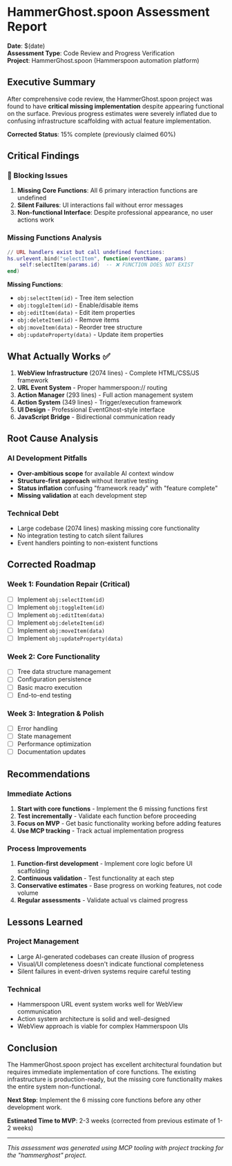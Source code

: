# HammerGhost.spoon Assessment Report

**Date**: $(date)  
**Assessment Type**: Code Review and Progress Verification  
**Project**: HammerGhost.spoon (Hammerspoon automation platform)

## Executive Summary

After comprehensive code review, the HammerGhost.spoon project was found to have **critical missing implementation** despite appearing functional on the surface. Previous progress estimates were severely inflated due to confusing infrastructure scaffolding with actual feature implementation.

**Corrected Status**: 15% complete (previously claimed 60%)

## Critical Findings

### 🔴 Blocking Issues
1. **Missing Core Functions**: All 6 primary interaction functions are undefined
2. **Silent Failures**: UI interactions fail without error messages
3. **Non-functional Interface**: Despite professional appearance, no user actions work

### Missing Functions Analysis
```lua
// URL handlers exist but call undefined functions:
hs.urlevent.bind("selectItem", function(eventName, params)
    self:selectItem(params.id)  -- ❌ FUNCTION DOES NOT EXIST
end)
```

**Missing Functions**:
- `obj:selectItem(id)` - Tree item selection
- `obj:toggleItem(id)` - Enable/disable items  
- `obj:editItem(data)` - Edit item properties
- `obj:deleteItem(id)` - Remove items
- `obj:moveItem(data)` - Reorder tree structure
- `obj:updateProperty(data)` - Update item properties

## What Actually Works ✅

1. **WebView Infrastructure** (2074 lines) - Complete HTML/CSS/JS framework
2. **URL Event System** - Proper hammerspoon:// routing
3. **Action Manager** (293 lines) - Full action management system
4. **Action System** (349 lines) - Trigger/execution framework
5. **UI Design** - Professional EventGhost-style interface
6. **JavaScript Bridge** - Bidirectional communication ready

## Root Cause Analysis

### AI Development Pitfalls
- **Over-ambitious scope** for available AI context window
- **Structure-first approach** without iterative testing
- **Status inflation** confusing "framework ready" with "feature complete"
- **Missing validation** at each development step

### Technical Debt
- Large codebase (2074 lines) masking missing core functionality
- No integration testing to catch silent failures
- Event handlers pointing to non-existent functions

## Corrected Roadmap

### Week 1: Foundation Repair (Critical)
- [ ] Implement `obj:selectItem(id)`
- [ ] Implement `obj:toggleItem(id)`
- [ ] Implement `obj:editItem(data)`
- [ ] Implement `obj:deleteItem(id)`
- [ ] Implement `obj:moveItem(data)`
- [ ] Implement `obj:updateProperty(data)`

### Week 2: Core Functionality
- [ ] Tree data structure management
- [ ] Configuration persistence
- [ ] Basic macro execution
- [ ] End-to-end testing

### Week 3: Integration & Polish
- [ ] Error handling
- [ ] State management
- [ ] Performance optimization
- [ ] Documentation updates

## Recommendations

### Immediate Actions
1. **Start with core functions** - Implement the 6 missing functions first
2. **Test incrementally** - Validate each function before proceeding
3. **Focus on MVP** - Get basic functionality working before adding features
4. **Use MCP tracking** - Track actual implementation progress

### Process Improvements
1. **Function-first development** - Implement core logic before UI scaffolding
2. **Continuous validation** - Test functionality at each step
3. **Conservative estimates** - Base progress on working features, not code volume
4. **Regular assessments** - Validate actual vs claimed progress

## Lessons Learned

### Project Management
- Large AI-generated codebases can create illusion of progress
- Visual/UI completeness doesn't indicate functional completeness
- Silent failures in event-driven systems require careful testing

### Technical
- Hammerspoon URL event system works well for WebView communication
- Action system architecture is solid and well-designed
- WebView approach is viable for complex Hammerspoon UIs

## Conclusion

The HammerGhost.spoon project has excellent architectural foundation but requires immediate implementation of core functions. The existing infrastructure is production-ready, but the missing core functionality makes the entire system non-functional.

**Next Step**: Implement the 6 missing core functions before any other development work.

**Estimated Time to MVP**: 2-3 weeks (corrected from previous estimate of 1-2 weeks)

---
*This assessment was generated using MCP tooling with project tracking for the "hammerghost" project.* 